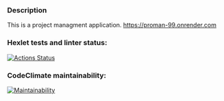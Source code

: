 ### Description
This is a project managment application.
https://proman-99.onrender.com

### Hexlet tests and linter status:
[![Actions Status](https://github.com/Iliatar/java-project-99/actions/workflows/hexlet-check.yml/badge.svg)](https://github.com/Iliatar/java-project-99/actions)
### CodeClimate maintainability:
[![Maintainability](https://api.codeclimate.com/v1/badges/a136c50f34beff8de9aa/maintainability)](https://codeclimate.com/github/Iliatar/java-project-99/maintainability)

